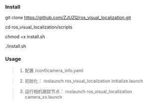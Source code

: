 ### Install

git clone https://github.com/ZJUZQ/ros_visual_localization.git

cd ros_visual_localization/scripts

chmod +x install.sh

./install.sh

### Usage
> 1) 配置  /conf/camera_info.yaml

> 2) 初始化： roslaunch ros\_visual\_localization initialize.launch

> 3) 运行相机跟踪节点： roslaunch ros\_visual\_localization camera_xx.launch  

